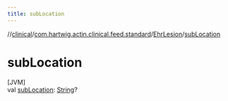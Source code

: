 ```yaml
---
title: subLocation
---
```

//[clinical](../../../index.html)/[com.hartwig.actin.clinical.feed.standard](../index.html)/[EhrLesion](index.html)/[subLocation](sub-location.html)



# subLocation



[JVM]\
val [subLocation](sub-location.html): [String](https://kotlinlang.org/api/latest/jvm/stdlib/kotlin/-string/index.html)?




